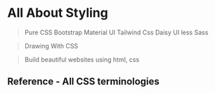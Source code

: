 # All About Styling 
> Pure CSS
> Bootstrap
> Material UI
> Tailwind Css
> Daisy UI
> less
> Sass

> Drawing With CSS

> Build beautiful websites using html, css


## Reference - All CSS terminologies 
